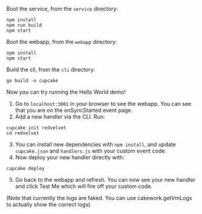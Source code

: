Boot the service, from the `service` directory:
```
npm install
npm run build
npm start
```

Boot the webapp, from the `webapp` directory:
```
npm install
npm start
```

Build the cli, from the `cli` directory:
```
go build -o cupcake
```


Now you can try running the Hello World demo!

1. Go to `localhost:3001` in your browser to see the webapp. You can see that you are on the onSyncStarted event page. 
2. Add a new handler via the CLI. Run:
```
cupcake init redvelvet
cd redvelvet
```
3. You can install new dependencies with `npm install`, and update `cupcake.json` and `handlers.js` with your custom event code.
4. Now deploy your new handler directly with:
```
cupcake deploy
```
5. Go back to the webapp and refresh. You can now see your new handler and click Test Me which will fire off your custom code.

(Note that currently the logs are faked. You can use cakework.getVmLogs to actually show the correct logs)